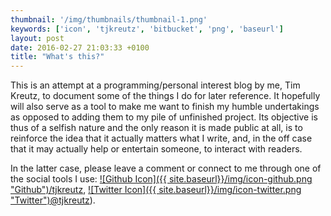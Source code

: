 ```yaml
---
thumbnail: '/img/thumbnails/thumbnail-1.png'
keywords: ['icon', 'tjkreutz', 'bitbucket', 'png', 'baseurl']
layout: post
date: 2016-02-27 21:03:33 +0100
title: "What's this?"
---
```


This is an attempt at a programming/personal interest blog by me, Tim Kreutz, to document some of the things I do for later reference. It hopefully will also serve as a tool to make me want to finish my humble undertakings as opposed to adding them to my pile of unfinished project. Its objective is thus of a selfish nature and the only reason it is made public at all, is to reinforce the idea that it actually matters what I write, and, in the off case that it may actually help or entertain someone, to interact with readers.

In the latter case, please leave a comment or connect to me through one of the social tools I use: [![Github Icon]({{ site.baseurl}}/img/icon-github.png "Github")/tjkreutz](https://github.com/tjkreutz), [![Twitter Icon]({{ site.baseurl}}/img/icon-twitter.png "Twitter")@tjkreutz](https://twitter.com/tjkreutz)).

